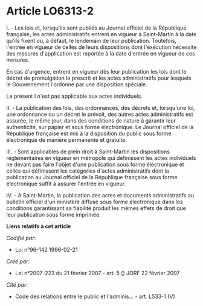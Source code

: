 # Article LO6313-2

I. - Les lois et, lorsqu'ils sont publiés au Journal officiel de la République française, les actes administratifs entrent en
vigueur à Saint-Martin à la date qu'ils fixent ou, à défaut, le lendemain de leur publication. Toutefois, l'entrée en vigueur
de celles de leurs dispositions dont l'exécution nécessite des mesures d'application est reportée à la date d'entrée en
vigueur de ces mesures.

En cas d'urgence, entrent en vigueur dès leur publication les lois dont le décret de promulgation le prescrit et les actes
administratifs pour lesquels le Gouvernement l'ordonne par une disposition spéciale.

Le présent I n'est pas applicable aux actes individuels.

II. - La publication des lois, des ordonnances, des décrets et, lorsqu'une loi, une ordonnance ou un décret le prévoit, des
autres actes administratifs est assurée, le même jour, dans des conditions de nature à garantir leur authenticité, sur papier
et sous forme électronique. Le Journal officiel de la République française est mis à la disposition du public sous forme
électronique de manière permanente et gratuite.

III. - Sont applicables de plein droit à Saint-Martin les dispositions réglementaires en vigueur en métropole qui définissent
les actes individuels ne devant pas faire l'objet d'une publication sous forme électronique et celles qui définissent les
catégories d'actes administratifs dont la publication au Journal officiel de la République française sous forme électronique
suffit à assurer l'entrée en vigueur.

IV. - A Saint-Martin, la publication des actes et documents administratifs au bulletin officiel d'un ministère diffusé sous
forme électronique dans les conditions garantissant sa fiabilité produit les mêmes effets de droit que leur publication sous
forme imprimée.

**Liens relatifs à cet article**

_Codifié par_:

  - Loi n°96-142 1996-02-21

_Créé par_:

  - Loi n°2007-223 du 21 février 2007 - art. 5 () JORF 22 février 2007

_Cité par_:

  - Code des relations entre le public et l'adminis... - art. L533-1 (V)
